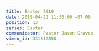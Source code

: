 ```yaml
---
title: Easter 2019
date: 2019-04-22 11:30:00 -07:00
position: 13
series: Easter
communicator: Pastor Jason Graves
vimeo_id: 331812858
---
```


